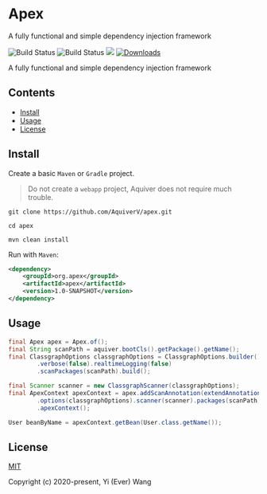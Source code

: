 # Apex

<p align="left">A fully functional and simple dependency injection framework</p>
<p align="left">
   <img src="https://img.shields.io/badge/JDK-8+-green.svg" alt="Build Status">
   <img src="https://img.shields.io/badge/license-MIT-blue.svg" alt="Build Status">
   <img src="https://img.shields.io/badge/Author-1619kHz-ff69b4.svg">
 </a>
 <a target="_blank" href="https://github.com/everknwon/apex">
   <img src="https://img.shields.io/badge/Copyright%20-Apex-%23ff3f59.svg" alt="Downloads"/>
 </a>
 </p>

A fully functional and simple dependency injection framework

## Contents

- [Install](#install)
- [Usage](#usage)
- [License](#license)

## Install

Create a basic `Maven` or `Gradle` project.

> Do not create a `webapp` project, Aquiver does not require much trouble.

```git
git clone https://github.com/AquiverV/apex.git

cd apex

mvn clean install
```

Run with `Maven`:

```xml
<dependency>
    <groupId>org.apex</groupId>
    <artifactId>apex</artifactId>
    <version>1.0-SNAPSHOT</version>
</dependency>
```

## Usage

```java
final Apex apex = Apex.of();
final String scanPath = aquiver.bootCls().getPackage().getName();
final ClassgraphOptions classgraphOptions = ClassgraphOptions.builder()
        .verbose(false).realtimeLogging(false)
        .scanPackages(scanPath).build();

final Scanner scanner = new ClassgraphScanner(classgraphOptions);
final ApexContext apexContext = apex.addScanAnnotation(extendAnnotation())
        .options(classgraphOptions).scanner(scanner).packages(scanPath)
        .apexContext();

User beanByName = apexContext.getBean(User.class.getName());
```

## License

[MIT](https://opensource.org/licenses/MIT "MIT")

Copyright (c) 2020-present, Yi (Ever) Wang
